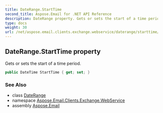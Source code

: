```yaml
---
title: DateRange.StartTime
second_title: Aspose.Email for .NET API Reference
description: DateRange property. Gets or sets the start of a time period
type: docs
weight: 30
url: /net/aspose.email.clients.exchange.webservice/daterange/starttime/
---
```

## DateRange.StartTime property

Gets or sets the start of a time period.

```csharp
public DateTime StartTime { get; set; }
```

### See Also

* class [DateRange](../)
* namespace [Aspose.Email.Clients.Exchange.WebService](../../daterange/)
* assembly [Aspose.Email](../../../)


